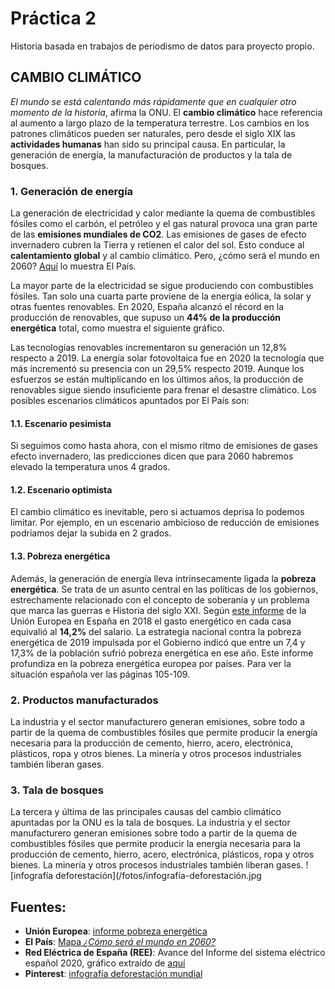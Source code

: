 # Práctica 2 
Historia basada en trabajos de periodismo de datos para proyecto propio. 
## CAMBIO CLIMÁTICO
*El mundo se está calentando más rápidamente que en cualquier otro momento de la historia*, afirma la ONU. El **cambio climático** hace referencia al aumento a largo plazo de la temperatura terrestre. Los cambios en los patrones climáticos pueden ser naturales, pero desde el siglo XIX las **actividades humanas** han sido su principal causa. En particular, la generación de energía, la manufacturación de productos y la tala de bosques.

### 1. Generación de energía
La generación de electricidad y calor mediante la quema de combustibles fósiles como el carbón, el petróleo y el gas natural provoca una gran parte de las **emisiones mundiales de CO2**. Las emisiones de gases de efecto invernadero cubren la Tierra y retienen el calor del sol. Esto conduce al **calentamiento global** y al cambio climático. Pero, ¿cómo será el mundo en 2060? [Aquí](https://elpais.com/clima-y-medio-ambiente/cambio-climatico/2021-11-07/como-sera-2060-el-mapa-con-nuestros-posibles-futuros-climaticos.html) lo muestra El País.

La mayor parte de la electricidad se sigue produciendo con combustibles fósiles. Tan solo una cuarta parte proviene de la energía eólica, la solar y otras fuentes renovables. En 2020, España alcanzó el récord en la producción de renovables, que supuso un **44% de la producción energética** total, como muestra el siguiente gráfico.

Las tecnologías renovables incrementaron su generación un 12,8% respecto a 2019. La energía solar fotovoltaica fue en 2020 la tecnología que más incrementó su presencia con un 29,5% respecto 2019. Aunque los esfuerzos se están multiplicando en los últimos años, la producción de renovables sigue siendo insuficiente para frenar el desastre climático. Los posibles escenarios climáticos apuntados por El País son:

#### 1.1. Escenario pesimista
Si seguimos como hasta ahora, con el mismo ritmo de emisiones de gases efecto invernadero, las predicciones dicen que para 2060 habremos elevado la temperatura unos 4 grados.

#### 1.2. Escenario optimista 
El cambio climático es inevitable, pero si actuamos deprisa lo podemos limitar. Por ejemplo, en un escenario ambicioso de reducción de emisiones podríamos dejar la subida en 2 grados.

#### 1.3. Pobreza energética
Además, la generación de energía lleva intrínsecamente ligada la **pobreza energética**. Se trata de un asunto central en las políticas de los gobiernos, estrechamente relacionado con el concepto de soberanía y un problema que marca las guerras e Historia del siglo XXI. Según [este informe](https://op.europa.eu/en/publication-detail/-/publication/b9a25ba4-9ef6-11ea-9d2d-01aa75ed71a1/language-en?WT.mc_id=Searchresult&WT.ria_c=37085&WT.ria_f=3608&WT.ria_ev=search) de la Unión Europea en España en 2018 el gasto energético en cada casa equivalió al **14,2%** del salario. La estrategia nacional contra la pobreza energética de 2019 impulsada por el Gobierno indicó que entre un 7,4 y 17,3% de la población sufrió pobreza energética en ese año. Este informe profundiza en la pobreza energética europea por países. Para ver la situación española ver las páginas 105-109.

### 2. Productos manufacturados 
La industria y el sector manufacturero generan emisiones, sobre todo a partir de la quema de combustibles fósiles que permite producir la energía necesaria para la producción de cemento, hierro, acero, electrónica, plásticos, ropa y otros bienes. La minería y otros procesos industriales también liberan gases.

### 3. Tala de bosques
La tercera y última de las principales causas del cambio climático apuntadas por la ONU es la tala de bosques. La industria y el sector manufacturero generan emisiones sobre todo a partir de la quema de combustibles fósiles que permite producir la energía necesaria para la producción de cemento, hierro, acero, electrónica, plásticos, ropa y otros bienes. La minería y otros procesos industriales también liberan gases. 
![infografía deforestación](/fotos/infografía-deforestación.jpg

## Fuentes:
- **Unión Europea**: [informe pobreza energética](https://op.europa.eu/en/publication-detail/-/publication/b9a25ba4-9ef6-11ea-9d2d-01aa75ed71a1/language-)
- **El País**: [Mapa *¿Cómo será el mundo en 2060?*](https://elpais.com/clima-y-medio-ambiente/cambio-climatico/2021-11-07/como-sera-2060-el-mapa-con-nuestros-posibles-futuros-climaticos.html)
- **Red Eléctrica de España (REE)**: Avance del Informe del sistema eléctrico español 2020, gráfico extraído de [aquí](https://www.pv-magazine.es/2021/03/16/record-historico-de-produccion-renovable-en-2020-que-supuso-el-44-de-la-generacion/)
- **Pinterest**: [infografía deforestación mundial](https://www.pinterest.es/pin/551550285597167657/)
